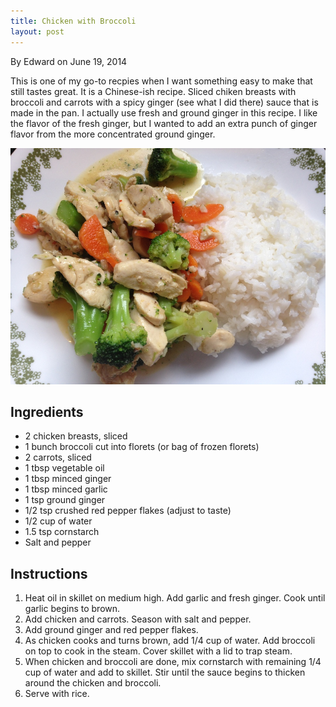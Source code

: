 ```yaml
---
title: Chicken with Broccoli
layout: post
---
```

By Edward on June 19, 2014

This is one of my go-to recpies when I want something easy to make that
still tastes great. It is a Chinese-ish recipe. Sliced chiken breasts
with broccoli and carrots with a spicy ginger (see what I did there)
sauce that is made in the pan. I actually use fresh and ground ginger in
this recipe. I like the flavor of the fresh ginger, but I wanted to add
an extra punch of ginger flavor from the more concentrated ground
ginger.

![file](/img/image-1403140425715.png)

Ingredients
-----------

-   2 chicken breasts, sliced
-   1 bunch broccoli cut into florets (or bag of frozen florets)
-   2 carrots, sliced
-   1 tbsp vegetable oil
-   1 tbsp minced ginger
-   1 tbsp minced garlic
-   1 tsp ground ginger
-   1/2 tsp crushed red pepper flakes (adjust to taste)
-   1/2 cup of water
-   1.5 tsp cornstarch
-   Salt and pepper

Instructions
------------

1.  Heat oil in skillet on medium high. Add garlic and fresh ginger.
    Cook until garlic begins to brown.
2.  Add chicken and carrots. Season with salt and pepper.
3.  Add ground ginger and red pepper flakes.
4.  As chicken cooks and turns brown, add 1/4 cup of water. Add broccoli
    on top to cook in the steam. Cover skillet with a lid to trap steam.
5.  When chicken and broccoli are done, mix cornstarch with remaining
    1/4 cup of water and add to skillet. Stir until the sauce begins to
    thicken around the chicken and broccoli.
6.  Serve with rice.
